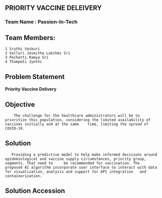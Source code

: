 ## PRIORITY VACCINE DELEIVERY
### Team Name : Passion-In-Tech
## Team Members:
    1 Sruthi Vaskuri
    2 Valluri Jasmitha Lakshmi Sri 
    3 Pechetti Ramya Sri
    4 Thumpati Jyothi

## Problem Statement
  #### Priority Vaccine Delivery
  
## Objective
        The challenge for the healthcare administrators will be to prioritize this population, considering the limited availability of vaccines initially and at the same    time, limiting the spread of COVID-19.
  
## Solution
       Providing a predictive model to help make informed decisions around epidemiological and vaccine supply circumstances, priority group, segments. That need to     be recommended for vaccination. The proposed AI algorithm incorporate user interface to interact with data for visualization, analysis and support for API integration   and containerization.
 
 ## Solution Accession
   

  
  


